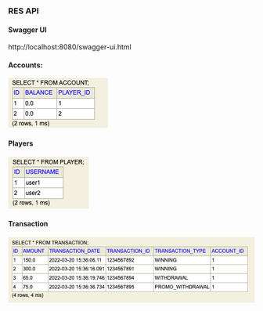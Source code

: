 ### RES API

#### Swagger UI

http://localhost:8080/swagger-ui.html

#### Accounts:

![img.png](img.png)

#### Players

![img_1.png](img_1.png)

#### Transaction

![img_2.png](img_2.png)
